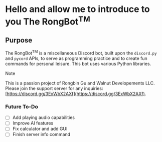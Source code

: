 # Hello and allow me to introduce to you The RongBot<sup>TM

## Purpose
The RongBot<sup>TM</sup> is a miscellaneous Discord bot, built upon the `discord.py` and `pycord` APIs, to serve as programming practice and to create fun commands for personal leisure. This bot uses various Python libraries.

> [!NOTE]
> This is a passion project of Rongbin Gu and Walnut Developements LLC. Please join the support server for any inquiries: [https://discord.gg/3ExWbX2AXf](https://discord.gg/3ExWbX2AXf).

### Future To-Do
- [ ] Add playing audio capabilities
- [ ] Improve AI features
- [ ] Fix calculator and add GUI
- [ ] Finish server info command
